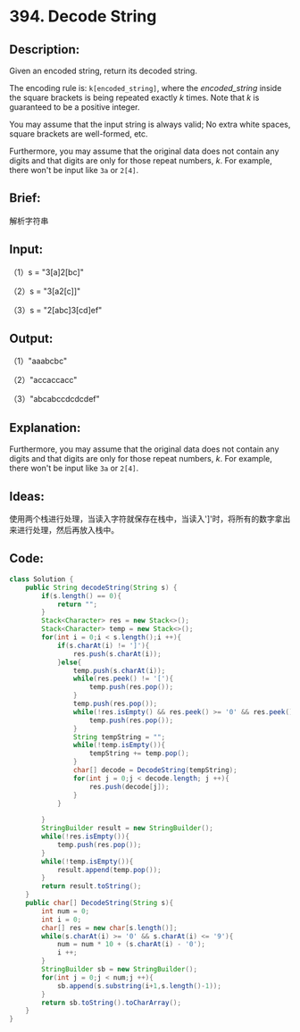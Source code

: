 # 394. Decode String

## Description:

Given an encoded string, return its decoded string.

The encoding rule is: `k[encoded_string]`, where the *encoded_string* inside the square brackets is being repeated exactly *k* times. Note that *k* is guaranteed to be a positive integer.

You may assume that the input string is always valid; No extra white spaces, square brackets are well-formed, etc.

Furthermore, you may assume that the original data does not contain any digits and that digits are only for those repeat numbers, *k*. For example, there won't be input like `3a` or `2[4]`.

## Brief:

解析字符串

## Input:

（1）s = "3[a]2[bc]"

（2）s = "3[a2[c]]"

（3）s = "2[abc]3[cd]ef"

## Output:

（1）"aaabcbc"

（2）"accaccacc"

（3）"abcabccdcdcdef"

## Explanation:

Furthermore, you may assume that the original data does not contain any digits and that digits are only for those repeat numbers, *k*. For example, there won't be input like `3a` or `2[4]`.

## Ideas:

使用两个栈进行处理，当读入字符就保存在栈中，当读入']'时，将所有的数字拿出来进行处理，然后再放入栈中。

## Code:

```java
class Solution {
    public String decodeString(String s) {
        if(s.length() == 0){
            return "";
        }
        Stack<Character> res = new Stack<>();
        Stack<Character> temp = new Stack<>();
        for(int i = 0;i < s.length();i ++){
            if(s.charAt(i) != ']'){
                res.push(s.charAt(i));
            }else{
                temp.push(s.charAt(i));
                while(res.peek() != '['){
                    temp.push(res.pop());
                }
                temp.push(res.pop());
                while(!res.isEmpty() && res.peek() >= '0' && res.peek() <= '9'){
                    temp.push(res.pop());
                }
                String tempString = "";
                while(!temp.isEmpty()){
                    tempString += temp.pop();
                }
                char[] decode = DecodeString(tempString);
                for(int j = 0;j < decode.length; j ++){
                    res.push(decode[j]);
                }
            }
            
        }
        StringBuilder result = new StringBuilder();
        while(!res.isEmpty()){
            temp.push(res.pop());
        }
        while(!temp.isEmpty()){
            result.append(temp.pop());
        }
        return result.toString();
    }
    public char[] DecodeString(String s){
        int num = 0;
        int i = 0;
        char[] res = new char[s.length()];
        while(s.charAt(i) >= '0' && s.charAt(i) <= '9'){
            num = num * 10 + (s.charAt(i) - '0');
            i ++;
        }
        StringBuilder sb = new StringBuilder();
        for(int j = 0;j < num;j ++){
            sb.append(s.substring(i+1,s.length()-1));
        }
        return sb.toString().toCharArray();
    }
}
```

